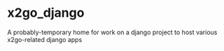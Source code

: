 # x2go_django
A probably-temporary home for work on a django project to host various x2go-related django apps 
